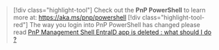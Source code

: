 > [!div class="highlight-tool"] 
> Check out the **PnP PowerShell** to learn more at: https://aka.ms/pnp/powershell
> [!div class="highlight-tool-red"] 
> The way you login into PnP PowerShell has changed please read [PnP Management Shell EntraID app is deleted : what should I do ?](https://github.com/pnp/powershell/discussions/4249) 